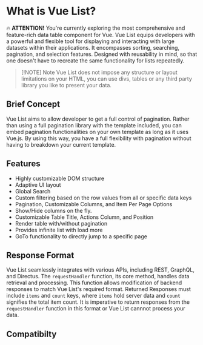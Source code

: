 # What is Vue List?

🔥 **ATTENTION!** You're currently exploring the most comprehensive and feature-rich data table component for Vue. Vue List equips developers with a powerful and flexible tool for displaying and interacting with large datasets within their applications. It encompasses sorting, searching, pagination, and selection features.
Designed with reusability in mind, so that one doesn't have to recreate the same functionality for lists repeatedly.

> [!NOTE] Note
> Vue List does not impose any structure or layout limitations on your HTML, you can use divs, tables or any third party library you like to present your data.

## Brief Concept

Vue List aims to allow developer to get a full control of pagination. Rather than using a full pagination library with the template included, you can embed pagination functionalities on your own template as long as it uses Vue.js. By using this way, you have a full flexibility with pagination without having to breakdown your current template.

## Features

- Highly customizable DOM structure
- Adaptive UI layout
- Global Search
- Custom filtering based on the row values from all or specific data keys
- Pagination, Customizable Columns, and Item Per Page Options
- Show/Hide columns on the fly.
- Customizable Table Title, Actions Column, and Position
- Render table with/without pagination
- Provides infinite list with load more
- GoTo functionality to directly jump to a specific page

## Response Format

Vue List seamlessly integrates with various APIs, including REST, GraphQL, and Directus. The `requestHandler` function, its core method, handles data retrieval and processing. This function allows modification of backend responses to match Vue List's required format. Returned Responses must include `items` and `count` keys, where `items` hold server data and `count` signifies the total item count. It is imperative to return responses from the `requestHandler` function in this format or Vue List cannnot process your data.

## Compatibilty
